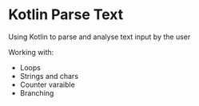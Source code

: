 # Kotlin Parse Text

Using Kotlin to parse and analyse text input by the user

Working with:
- Loops
- Strings and chars
- Counter varaible
- Branching
